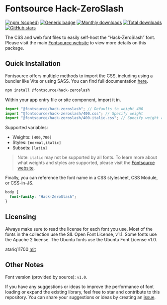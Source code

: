 # Fontsource Hack-ZeroSlash

[![npm (scoped)](https://img.shields.io/npm/v/@fontsource/hack-zeroslash?color=brightgreen)](https://www.npmjs.com/package/@fontsource/hack-zeroslash) [![Generic badge](https://img.shields.io/badge/fontsource-passing-brightgreen)](https://github.com/fontsource/fontsource) [![Monthly downloads](https://badgen.net/npm/dm/@fontsource/hack-zeroslash)](https://github.com/fontsource/fontsource) [![Total downloads](https://badgen.net/npm/dt/@fontsource/hack-zeroslash)](https://github.com/fontsource/fontsource) [![GitHub stars](https://img.shields.io/github/stars/fontsource/fontsource.svg?style=social&label=Star)](https://github.com/fontsource/fontsource/stargazers)

The CSS and web font files to easily self-host the “Hack-ZeroSlash” font. Please visit the main [Fontsource website](https://fontsource.org/fonts/hack-zeroslash) to view more details on this package.

## Quick Installation

Fontsource offers multiple methods to import the CSS, including using a bundler like Vite or using SASS. You can find full documentation [here](https://fontsource.org/docs/getting-started/introduction).

```javascript
npm install @fontsource/hack-zeroslash
```

Within your app entry file or site component, import it in.

```javascript
import "@fontsource/hack-zeroslash"; // Defaults to weight 400
import "@fontsource/hack-zeroslash/400.css"; // Specify weight
import "@fontsource/hack-zeroslash/400-italic.css"; // Specify weight and style
```

Supported variables:
- Weights: `[400,700]`
- Styles: `[normal,italic]`
- Subsets: `[latin]`

> Note: `italic` may not be supported by all fonts. To learn more about what weights and styles are supported, please visit the [Fontsource website](https://fontsource.org/fonts/hack-zeroslash).

Finally, you can reference the font name in a CSS stylesheet, CSS Module, or CSS-in-JS.

```css
body {
  font-family: "Hack-ZeroSlash";
}
```

## Licensing
Always make sure to read the license for each font you use. Most of the fonts in the collection use the SIL Open Font License, v1.1. Some fonts use the Apache 2 license. The Ubuntu fonts use the Ubuntu Font License v1.0.

atariq11700
[mit](https://github.com/atariq11700/HackFSlashedZeros/blob/master/LICENSE)

## Other Notes
Font version (provided by source): `v1.0`.

If you have any suggestions or ideas to improve the performance of font loading or expand the existing library, feel free to star and contribute to this repository. You can share your suggestions or ideas by creating an [issue](https://github.com/fontsource/fontsource/issues).
